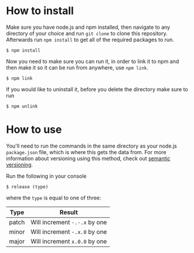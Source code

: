 # How to install
Make sure you have node.js and npm installed, then navigate to any directory of your choice and run `git clone` to clone this repository. Afterwards run `npm install` to get all of the required packages to run.

```console
$ npm install
```

Now you need to make sure you can run it, in order to link it to npm and then make it so it can be run from anywhere, use `npm link`.

```console
$ npm link
```

If you would like to uninstall it, before you delete the directory make sure to run

```console
$ npm unlink
```

# How to use
You'll need to run the commands in the same directory as your node.js `package.json` file, which is where this gets the data from. For more information about versioning using this method, check out [semantic versioning](http://semver.org).

Run the following in your console

```console
$ release (type)
```

where the `type` is equal to one of three:

Type | Result
---|---
patch | Will increment `-.-.x` by one
minor | Will increment `-.x.0` by one
major | Will increment `x.0.0` by one
